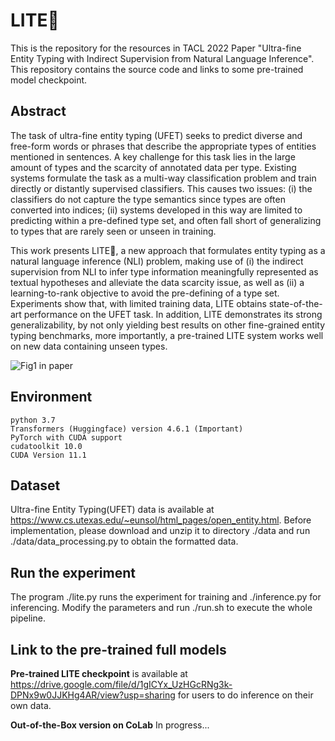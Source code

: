 # LITE:beers:
This is the repository for the resources in TACL 2022 Paper "Ultra-fine Entity Typing with Indirect Supervision from Natural Language Inference". This repository contains the source code and links to some pre-trained model checkpoint.

## Abstract
The task of ultra-fine entity typing (UFET) seeks to predict diverse and free-form words or phrases that describe the appropriate types of entities mentioned in sentences. A key challenge for this task lies in the large amount of types and the scarcity of annotated data per type. Existing systems formulate the task as a multi-way classification problem and train directly or distantly supervised classifiers. This causes two issues: 
  (i) the classifiers do not capture the type semantics since types are often converted into indices; (ii) systems developed in this way are limited to predicting within a pre-defined type set, and often fall short of generalizing to types that are rarely seen or unseen in training. 

This work presents LITE:beers:, a new approach that formulates entity typing as a natural language inference (NLI) problem, making use of (i) the indirect supervision from NLI to infer type information meaningfully represented as textual hypotheses and alleviate the data scarcity issue, as well as (ii) a learning-to-rank objective to avoid the pre-defining of a type set. Experiments show that, with limited training data, LITE obtains state-of-the-art performance on the UFET task. In addition, LITE demonstrates its strong generalizability, by not only yielding best results on other fine-grained entity typing benchmarks, more importantly, a  pre-trained LITE system works well on new data containing unseen types.

![Fig1 in paper](https://github.com/luka-group/lite)

## Environment

    python 3.7
    Transformers (Huggingface) version 4.6.1 (Important)
    PyTorch with CUDA support
    cudatoolkit 10.0
    CUDA Version 11.1
  
## Dataset  
Ultra-fine Entity Typing(UFET) data is available at https://www.cs.utexas.edu/~eunsol/html_pages/open_entity.html. Before implementation, please download and unzip it to directory ./data and run ./data/data_processing.py to obtain the formatted data.


## Run the experiment  
The program ./lite.py runs the experiment for training and ./inference.py for inferencing. Modify the parameters and run ./run.sh
to execute the whole pipeline. 

## Link to the pre-trained full models
**Pre-trained LITE checkpoint** is available at https://drive.google.com/file/d/1gICYx_UzHGcRNg3k-DPNx9w0JJKHg4AR/view?usp=sharing for users to do inference on their own data.

**Out-of-the-Box version on CoLab**
In progress...
